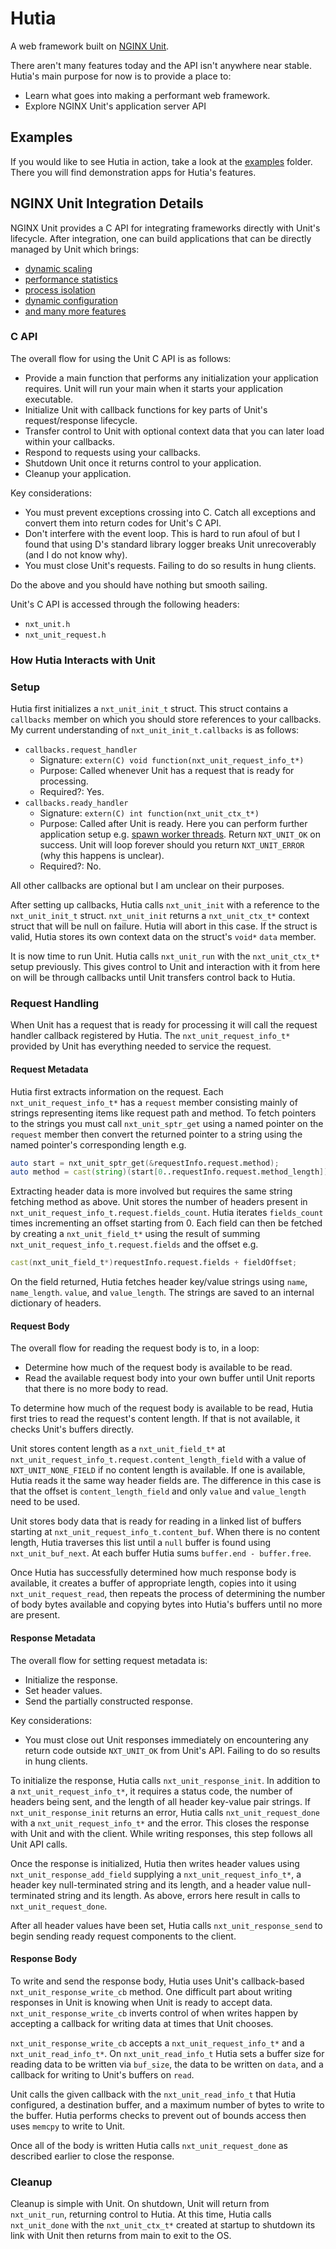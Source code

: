 # Hutia  
A web framework built on [NGINX Unit](https://unit.nginx.org).

There aren't many features today and the API isn't anywhere near stable. Hutia's main purpose for now is to provide a place to:  
- Learn what goes into making a performant web framework.
- Explore NGINX Unit's application server API

## Examples
If you would like to see Hutia in action, take a look at the [examples](examples) folder. There you will find demonstration apps for Hutia's features.

## NGINX Unit Integration Details  
NGINX Unit provides a C API for integrating frameworks directly with Unit's lifecycle. After integration, one can build applications that can be directly managed by Unit which brings:
- [dynamic scaling](https://unit.nginx.org/configuration/#application-processes)
- [performance statistics](https://unit.nginx.org/statusapi/#configuration-stats)
- [process isolation](https://unit.nginx.org/configuration/#configuration-proc-mgmt-isolation)
- [dynamic configuration](https://unit.nginx.org/controlapi/#configuration-api)
- [and many more features](https://unit.nginx.org/keyfeatures/#)

### C API
The overall flow for using the Unit C API is as follows:
- Provide a main function that performs any initialization your application requires. Unit will run your main when it starts your application executable.
- Initialize Unit with callback functions for key parts of Unit's request/response lifecycle.
- Transfer control to Unit with optional context data that you can later load within your callbacks.
- Respond to requests using your callbacks.
- Shutdown Unit once it returns control to your application.
- Cleanup your application.

Key considerations:
- You must prevent exceptions crossing into C. Catch all exceptions and convert them into return codes for Unit's C API.
- Don't interfere with the event loop. This is hard to run afoul of but I found that using D's standard library logger breaks Unit unrecoverably (and I do not know why).
- You must close Unit's requests. Failing to do so results in hung clients.

Do the above and you should have nothing but smooth sailing.

Unit's C API is accessed through the following headers:
- `nxt_unit.h`
- `nxt_unit_request.h`

### How Hutia Interacts with Unit
### Setup
Hutia first initializes a `nxt_unit_init_t` struct. This struct contains a `callbacks` member on which you should store references to your callbacks. My current understanding of `nxt_unit_init_t.callbacks` is as follows:
- `callbacks.request_handler`
    - Signature: `extern(C) void function(nxt_unit_request_info_t*)` 
    - Purpose: Called whenever Unit has a request that is ready for processing.
    - Required?: Yes.
- `callbacks.ready_handler`
    - Signature: `extern(C) int function(nxt_unit_ctx_t*)`
    - Purpose: Called after Unit is ready. Here you can perform further application setup e.g. [spawn worker threads](https://github.com/nginx/unit/blob/cc2a1cc3651593fbc5ede99ceab8161c364998f3/src/test/nxt_unit_app_test.c#L110). Return `NXT_UNIT_OK` on success. Unit will loop forever should you return `NXT_UNIT_ERROR` (why this happens is unclear).
    - Required?: No.

All other callbacks are optional but I am unclear on their purposes.

After setting up callbacks, Hutia calls `nxt_unit_init` with a reference to the `nxt_unit_init_t` struct. `nxt_unit_init` returns a `nxt_unit_ctx_t*` context struct that will be null on failure. Hutia will abort in this case. If the struct is valid, Hutia stores its own context data on the struct's `void*` `data` member.

It is now time to run Unit. Hutia calls `nxt_unit_run` with the `nxt_unit_ctx_t*` setup previously. This gives control to Unit and interaction with it from here on will be through callbacks until Unit transfers control back to Hutia.

### Request Handling
When Unit has a request that is ready for processing it will call the request handler callback registered by Hutia. The `nxt_unit_request_info_t*` provided by Unit has everything needed to service the request.

#### Request Metadata  
Hutia first extracts information on the request. Each `nxt_unit_request_info_t*` has a `request` member consisting mainly of strings representing items like request path and method. To fetch pointers to the strings you must call `nxt_unit_sptr_get` using a named pointer on the `request` member then convert the returned pointer to a string using the named pointer's corresponding length e.g. 
```D
auto start = nxt_unit_sptr_get(&requestInfo.request.method); 
auto method = cast(string)(start[0..requestInfo.request.method_length]);
```

Extracting header data is more involved but requires the same string fetching method as above. Unit stores the number of headers present in `nxt_unit_request_info_t.request.fields_count`. Hutia iterates `fields_count` times incrementing an offset starting from 0. Each field can then be fetched by creating a `nxt_unit_field_t*` using the result of summing `nxt_unit_request_info_t.request.fields` and the offset e.g.
```D
cast(nxt_unit_field_t*)requestInfo.request.fields + fieldOffset;
```

On the field returned, Hutia fetches header key/value strings using `name`, `name_length`. `value`, and `value_length`. The strings are saved to an internal dictionary of headers.

#### Request Body  
The overall flow for reading the request body is to, in a loop:
- Determine how much of the request body is available to be read.
- Read the available request body into your own buffer until Unit reports that there is no more body to read.

To determine how much of the request body is available to be read, Hutia first tries to read the request's content length. If that is not available, it checks Unit's buffers directly. 

Unit stores content length as a `nxt_unit_field_t*` at `nxt_unit_request_info_t.request.content_length_field` with a value of `NXT_UNIT_NONE_FIELD` if no content length is available. If one is available, Hutia reads it the same way header fields are. The difference in this case is that the offset is `content_length_field` and only `value` and `value_length` need to be used.

Unit stores body data that is ready for reading in a linked list of buffers starting at `nxt_unit_request_info_t.content_buf`. When there is no content length, Hutia traverses this list until a `null` buffer is found using `nxt_unit_buf_next`. At each buffer Hutia sums `buffer.end - buffer.free`. 

Once Hutia has successfully determined how much response body is available, it creates a buffer of appropriate length, copies into it using `nxt_unit_request_read`, then repeats the process of determining the number of body bytes available and copying bytes into Hutia's buffers until no more are present.

#### Response Metadata  
The overall flow for setting request metadata is:
- Initialize the response.
- Set header values.
- Send the partially constructed response.

Key considerations:
- You must close out Unit responses immediately on encountering any return code outside `NXT_UNIT_OK` from Unit's API. Failing to do so results in hung clients. 

To initialize the response, Hutia calls `nxt_unit_response_init`. In addition to a `nxt_unit_request_info_t*`, it requires a status code, the number of headers being sent, and the length of all header key-value pair strings. If `nxt_unit_response_init` returns an error, Hutia calls `nxt_unit_request_done` with a `nxt_unit_request_info_t*` and the error. This closes the response with Unit and with the client. While writing responses, this step follows all Unit API calls.

Once the response is initialized, Hutia then writes header values using `nxt_unit_response_add_field` supplying a `nxt_unit_request_info_t*`, a header key null-terminated string and its length, and a header value null-terminated string and its length. As above, errors here result in calls to `nxt_unit_request_done`.

After all header values have been set, Hutia calls `nxt_unit_response_send` to begin sending ready request components to the client.

#### Response Body  
To write and send the response body, Hutia uses Unit's callback-based `nxt_unit_response_write_cb` method. One difficult part about writing responses in Unit is knowing when Unit is ready to accept data. `nxt_unit_response_write_cb` inverts control of when writes happen by accepting a callback for writing data at times that Unit chooses.  

`nxt_unit_response_write_cb` accepts a `nxt_unit_request_info_t*` and a `nxt_unit_read_info_t*`. On `nxt_unit_read_info_t` Hutia sets a buffer size for reading data to be written via `buf_size`, the data to be written on `data`, and a callback for writing to Unit's buffers on `read`. 

Unit calls the given callback with the `nxt_unit_read_info_t` that Hutia configured, a destination buffer, and a maximum number of bytes to write to the buffer. Hutia performs checks to prevent out of bounds access then uses `memcpy` to write to Unit.

Once all of the body is written Hutia calls `nxt_unit_request_done` as described earlier to close the response.

### Cleanup
Cleanup is simple with Unit. On shutdown, Unit will return from `nxt_unit_run`, returning control to Hutia. At this time, Hutia calls `nxt_unit_done` with the `nxt_unit_ctx_t*` created at startup to shutdown its link with Unit then returns from main to exit to the OS.